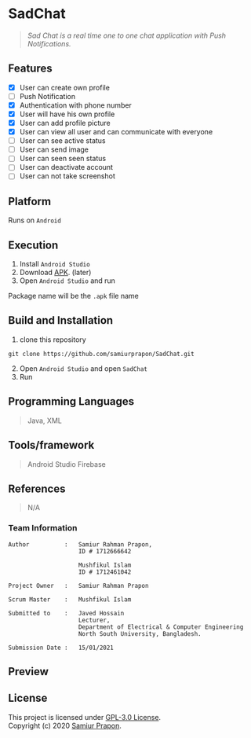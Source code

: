 # SadChat

  >*Sad Chat is a real time one to one chat application with Push Notifications.*


## Features
- [x] User  can create own profile
- [ ] Push Notification
- [x] Authentication with phone number
- [x] User will have his own profile
- [x] User can add profile picture
- [x] User can view all user and can communicate with everyone
- [ ] User can see active status
- [ ] User can send image
- [ ] User can seen seen status
- [ ] User can deactivate account
- [ ] User can not take screenshot

## Platform
Runs on `Android`

## Execution 
1)  Install `Android Studio`
2)  Download [APK](https://github.com/samiurprapon/SadChat/releases).  (later)
3)  Open `Android Studio` and run

Package name will be the `.apk` file name

## Build and Installation
1) clone this repository 
```
git clone https://github.com/samiurprapon/SadChat.git
```
2) Open `Android Studio` and open `SadChat`
3) Run

## Programming Languages 
> Java, XML

## Tools/framework
> Android Studio
> Firebase

## References
> N/A


### Team Information
```
Author          :   Samiur Rahman Prapon,
                    ID # 1712666642
                    
                    Mushfikul Islam
                    ID # 1712461042

Project Owner   :   Samiur Rahman Prapon

Scrum Master    :   Mushfikul Islam

Submitted to    :   Javed Hossain
                    Lecturer,
                    Department of Electrical & Computer Engineering
                    North South University, Bangladesh.

Submission Date :   15/01/2021
```

## Preview

## License
This project is licensed under [GPL-3.0 License](https://opensource.org/licenses/GPL-3.0).  
Copyright (c) 2020 [Samiur Prapon](https://samiurprapon.github.io/).
